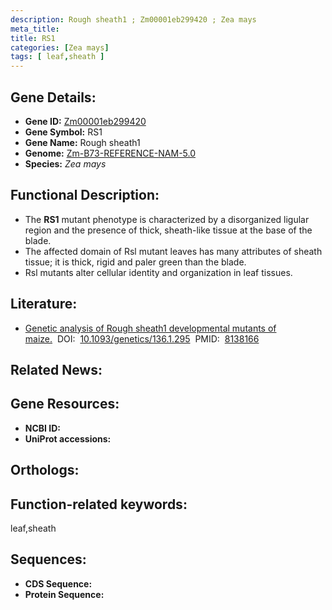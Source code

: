 ```yaml
---
description: Rough sheath1 ; Zm00001eb299420 ; Zea mays
meta_title:
title: RS1
categories: [Zea mays]
tags: [ leaf,sheath ]
---
```


## Gene Details:
- **Gene ID:**	[Zm00001eb299420]()
- **Gene Symbol:** RS1
- **Gene Name:** Rough sheath1
- **Genome:** [Zm-B73-REFERENCE-NAM-5.0]()
- **Species:** *Zea mays*

## Functional Description:
   - The **RS1** mutant phenotype is characterized by a disorganized ligular region and the presence of thick, sheath-like tissue at the base of the blade.
   - The affected domain of Rsl mutant leaves has many attributes of sheath tissue; it is thick, rigid and paler green than the blade.
   - Rsl mutants alter cellular identity and organization in leaf tissues.

## Literature:
   - [Genetic analysis of Rough sheath1 developmental mutants of maize.]( https://academic.oup.com/genetics/article/136/1/295/6012255?login=true)&nbsp;&nbsp;DOI:&nbsp;&nbsp;[10.1093/genetics/136.1.295](https://academic.oup.com/genetics/article/136/1/295/6012255?login=true)&nbsp;&nbsp;PMID:&nbsp;&nbsp;[8138166](https://pubmed.ncbi.nlm.nih.gov/8138166/)

## Related News:

## Gene Resources:
- **NCBI ID:** [](https://www.ncbi.nlm.nih.gov/gene/?term=)
- **UniProt accessions:** [](https://www.uniprot.org/uniprotkb//entry)

## Orthologs:

## Function-related keywords:
leaf,sheath

## Sequences:
- **CDS Sequence:**
- **Protein Sequence:**
